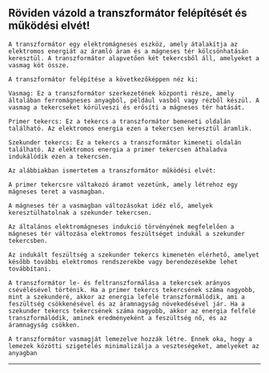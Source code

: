 ## Röviden vázold a transzformátor felépítését és működési elvét!

    A transzformátor egy elektromágneses eszköz, amely átalakítja az elektromos energiát az áramló áram és a mágneses tér kölcsönhatásán keresztül. A transzformátor alapvetően két tekercsből áll, amelyeket a vasmag köt össze.

    A transzformátor felépítése a következőképpen néz ki:

    Vasmag: Ez a transzformátor szerkezetének központi része, amely általában ferromágneses anyagból, például vasból vagy rézből készül. A vasmag a tekercseket körülveszi és erősíti a mágneses tér hatását.

    Primer tekercs: Ez a tekercs a transzformátor bemeneti oldalán található. Az elektromos energia ezen a tekercsen keresztül áramlik.

    Szekunder tekercs: Ez a tekercs a transzformátor kimeneti oldalán található. Az elektromos energia a primer tekercsen áthaladva indukálódik ezen a tekercsen.

    Az alábbiakban ismertetem a transzformátor működési elvét:

    A primer tekercsre váltakozó áramot vezetünk, amely létrehoz egy mágneses teret a vasmagban.

    A mágneses tér a vasmagban változásokat idéz elő, amelyek keresztülhatolnak a szekunder tekercsen.

    Az általános elektromágneses indukció törvényének megfelelően a mágneses tér változása elektromos feszültséget indukál a szekunder tekercsben.

    Az indukált feszültség a szekunder tekercs kimenetén elérhető, amelyet később további elektromos rendszerekbe vagy berendezésekbe lehet továbbítani.

    A transzformátor le- és feltranszformálása a tekercsek arányos csévélésével történik. Ha a primer tekercs tekercsének száma nagyobb, mint a szekunderé, akkor az energia lefelé transzformálódik, ami a feszültség csökkenésével és az áramnagyság növekedésével jár. Ha a szekunder tekercs tekercsének száma nagyobb, akkor az energia felfelé transzformálódik, aminek eredményeként a feszültség nő, és az áramnagyság csökken.

    A transzformátor vasmagját lemezelve hozzák létre. Ennek oka, hogy a lemezek közötti szigetelés minimalizálja a veszteségeket, amelyeket az anyagban
    
---
